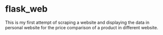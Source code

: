 # flask_web
This is my first attempt of scraping a website and displaying the data in personal website for the price comparison of a product in different website.

